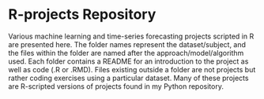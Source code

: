# R-projects Repository
Various machine learning and time-series forecasting projects scripted in R are presented here. The folder names represent the dataset/subject, and the files within the folder are named after the approach/model/algorithm used. Each folder contains a README for an introduction to the project as well as code (.R or .RMD). Files existing outside a folder are not projects but rather coding exercises using a particular dataset. Many of these projects are R-scripted versions of projects found in my Python repository.
